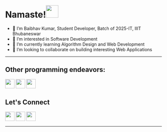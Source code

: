 <h1>Namaste!<img src = "https://img.icons8.com/external-icongeek26-outline-gradient-icongeek26/2x/external-namaste-india-icongeek26-outline-gradient-icongeek26.png" width = 40 height 40></h1>
<ul>
  <li>👋 I’m Baibhav Kumar, Student Developer, Batch of 2025-IT, IIIT Bhubaneswar</li>
  <li>👀 I’m interested in Software Development</li>
  <li>🌱 I’m currently learning Algorithm Design and Web Development</li>
  <li>💞️ I’m looking to collaborate on building interesting Web Applications</li>
</ul>

---
<h2>Other programming endeavors:</h2>
<a href = "https://leetcode.com/baibhav_122003/"><img src = "https://img.icons8.com/external-tal-revivo-color-tal-revivo/344/external-level-up-your-coding-skills-and-quickly-land-a-job-logo-color-tal-revivo.png" width = 30 height = 30></a>
<a href = "https://codeforces.com/profile/baibhav-122003"><img src = "https://img.icons8.com/external-tal-revivo-color-tal-revivo/2x/external-codeforces-programming-competitions-and-contests-programming-community-logo-color-tal-revivo.png" width = 30 height = 30></a>
<a href = "https://www.codechef.com/users/baibhav122003"><img src = "https://img.icons8.com/fluency/2x/codechef.png" width = 30 height = 30></a>
<h2>Let's Connect</h2>
<a href = "mailto:baibhav.kumar.122003@gmail.com"><img src = "https://img.icons8.com/color/344/gmail--v1.png" width=30 height = 30></a>
<a href = "https://www.linkedin.com/in/baibhav-kumar-a22403228/"><img src = "https://img.icons8.com/color/452/linkedin.png" width=30 height = 30></a>
<a href = "https://twitter.com/baibhav_122003"><img src = "https://img.icons8.com/fluency/2x/twitter.png" width=30 height = 30></a>

---

<!---
baibhav-122003/baibhav-122003 is a ✨ special ✨ repository because its `README.md` (this file) appears on your GitHub profile.
You can click the Preview link to take a look at your changes.
--->
